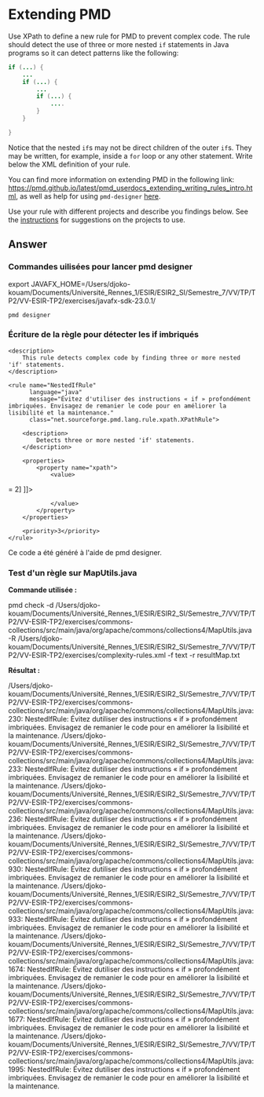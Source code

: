 # Extending PMD

Use XPath to define a new rule for PMD to prevent complex code. The rule should detect the use of three or more nested `if` statements in Java programs so it can detect patterns like the following:

```Java
if (...) {
    ...
    if (...) {
        ...
        if (...) {
            ....
        }
    }

}
```
Notice that the nested `if`s may not be direct children of the outer `if`s. They may be written, for example, inside a `for` loop or any other statement.
Write below the XML definition of your rule.

You can find more information on extending PMD in the following link: https://pmd.github.io/latest/pmd_userdocs_extending_writing_rules_intro.html, as well as help for using `pmd-designer` [here](./designer-help.md).

Use your rule with different projects and describe you findings below. See the [instructions](../sujet.md) for suggestions on the projects to use.

## Answer

### **Commandes uilisées pour lancer pmd designer**
export JAVAFX_HOME=/Users/djoko-kouam/Documents/Université_Rennes_1/ESIR/ESIR2_SI/Semestre_7/VV/TP/TP2/VV-ESIR-TP2/exercises/javafx-sdk-23.0.1/
    
    pmd designer
    
### **Écriture de la règle pour détecter les if imbriqués**

<?xml version="1.0"?>
<ruleset name="ComplexityRules"
         xmlns="http://pmd.sourceforge.net/ruleset_2.0.0"
         xmlns:xsi="http://www.w3.org/2001/XMLSchema-instance"
         xsi:schemaLocation="http://pmd.sourceforge.net/ruleset_2.0.0 http://pmd.sourceforge.net/ruleset_2.0.0.xsd">

    <description>
        This rule detects complex code by finding three or more nested 'if' statements.
    </description>

    <rule name="NestedIfRule"
          language="java"
          message="Évitez d'utiliser des instructions « if » profondément imbriquées. Envisagez de remanier le code pour en améliorer la lisibilité et la maintenance."
          class="net.sourceforge.pmd.lang.rule.xpath.XPathRule">
        
        <description>
            Detects three or more nested 'if' statements.
        </description>
        
        <properties>
            <property name="xpath">
                <value>
<![CDATA[
//IfStatement[count(ancestor::IfStatement) >= 2]
]]>
                </value>
            </property>
        </properties>
        
        <priority>3</priority>
    </rule>
</ruleset>

Ce code a été généré à l'aide de pmd designer.
    
### **Test d'un règle sur MapUtils.java**
**Commande utilisée :**

pmd check -d /Users/djoko-kouam/Documents/Université_Rennes_1/ESIR/ESIR2_SI/Semestre_7/VV/TP/TP2/VV-ESIR-TP2/exercises/commons-collections/src/main/java/org/apache/commons/collections4/MapUtils.java -R /Users/djoko-kouam/Documents/Université_Rennes_1/ESIR/ESIR2_SI/Semestre_7/VV/TP/TP2/VV-ESIR-TP2/exercises/complexity-rules.xml -f text -r resultMap.txt
    
**Résultat :**

/Users/djoko-kouam/Documents/Université_Rennes_1/ESIR/ESIR2_SI/Semestre_7/VV/TP/TP2/VV-ESIR-TP2/exercises/commons-collections/src/main/java/org/apache/commons/collections4/MapUtils.java:230:    NestedIfRule:    Évitez dutiliser des instructions « if » profondément imbriquées. Envisagez de remanier le code pour en améliorer la lisibilité et la maintenance.
/Users/djoko-kouam/Documents/Université_Rennes_1/ESIR/ESIR2_SI/Semestre_7/VV/TP/TP2/VV-ESIR-TP2/exercises/commons-collections/src/main/java/org/apache/commons/collections4/MapUtils.java:233:    NestedIfRule:    Évitez dutiliser des instructions « if » profondément imbriquées. Envisagez de remanier le code pour en améliorer la lisibilité et la maintenance.
/Users/djoko-kouam/Documents/Université_Rennes_1/ESIR/ESIR2_SI/Semestre_7/VV/TP/TP2/VV-ESIR-TP2/exercises/commons-collections/src/main/java/org/apache/commons/collections4/MapUtils.java:236:    NestedIfRule:    Évitez dutiliser des instructions « if » profondément imbriquées. Envisagez de remanier le code pour en améliorer la lisibilité et la maintenance.
/Users/djoko-kouam/Documents/Université_Rennes_1/ESIR/ESIR2_SI/Semestre_7/VV/TP/TP2/VV-ESIR-TP2/exercises/commons-collections/src/main/java/org/apache/commons/collections4/MapUtils.java:930:    NestedIfRule:    Évitez dutiliser des instructions « if » profondément imbriquées. Envisagez de remanier le code pour en améliorer la lisibilité et la maintenance.
/Users/djoko-kouam/Documents/Université_Rennes_1/ESIR/ESIR2_SI/Semestre_7/VV/TP/TP2/VV-ESIR-TP2/exercises/commons-collections/src/main/java/org/apache/commons/collections4/MapUtils.java:933:    NestedIfRule:    Évitez dutiliser des instructions « if » profondément imbriquées. Envisagez de remanier le code pour en améliorer la lisibilité et la maintenance.
/Users/djoko-kouam/Documents/Université_Rennes_1/ESIR/ESIR2_SI/Semestre_7/VV/TP/TP2/VV-ESIR-TP2/exercises/commons-collections/src/main/java/org/apache/commons/collections4/MapUtils.java:1674:    NestedIfRule:    Évitez dutiliser des instructions « if » profondément imbriquées. Envisagez de remanier le code pour en améliorer la lisibilité et la maintenance.
/Users/djoko-kouam/Documents/Université_Rennes_1/ESIR/ESIR2_SI/Semestre_7/VV/TP/TP2/VV-ESIR-TP2/exercises/commons-collections/src/main/java/org/apache/commons/collections4/MapUtils.java:1677:    NestedIfRule:    Évitez dutiliser des instructions « if » profondément imbriquées. Envisagez de remanier le code pour en améliorer la lisibilité et la maintenance.
/Users/djoko-kouam/Documents/Université_Rennes_1/ESIR/ESIR2_SI/Semestre_7/VV/TP/TP2/VV-ESIR-TP2/exercises/commons-collections/src/main/java/org/apache/commons/collections4/MapUtils.java:1995:    NestedIfRule:    Évitez dutiliser des instructions « if » profondément imbriquées. Envisagez de remanier le code pour en améliorer la lisibilité et la maintenance.

    
